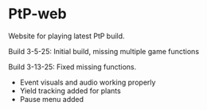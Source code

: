 # PtP-web
Website for playing latest PtP build.

Build 3-5-25: Initial build, missing multiple game functions


Build 3-13-25: Fixed missing functions. 
  - Event visuals and audio working properly
  - Yield tracking added for plants
  - Pause menu added
